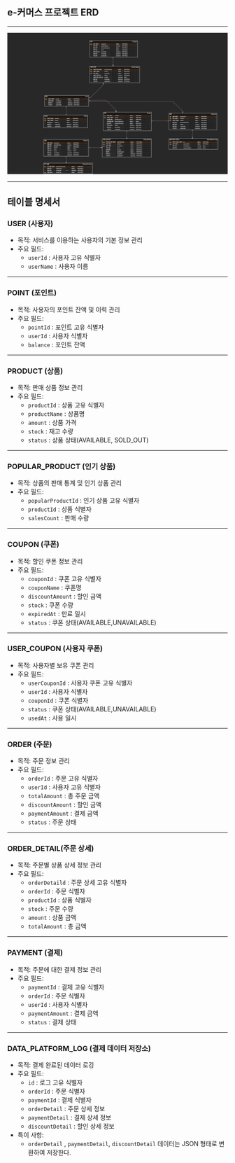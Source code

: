 ## e-커머스 프로젝트 ERD

---
![ERD](./images/hh_erd.png)

---

## 테이블 명세서 
### USER (사용자)
- 목적: 서비스를 이용하는 사용자의 기본 정보 관리
- 주요 필드:
  - `userId` : 사용자 고유 식별자
  - `userName` : 사용자 이름

---
### POINT (포인트)
- 목적: 사용자의 포인트 잔액 및 이력 관리
- 주요 필드:
  - `pointId` : 포인트 고유 식별자
  - `userId` : 사용자 식별자
  - `balance` : 포인트 잔액

---
### PRODUCT (상품)
- 목적: 판매 상품 정보 관리
- 주요 필드: 
  - `productId` : 상품 고유 식별자
  - `productName` : 상품명
  - `amount` : 상품 가격
  - `stock` : 재고 수량
  - `status` : 상품 상태(AVAILABLE, SOLD_OUT)

---

### POPULAR_PRODUCT (인기 상품)
- 목적: 상품의 판매 통계 및 인기 상품 관리
- 주요 필드:
  - `popularProductId` : 인기 상품 고유 식별자
  - `productId` : 상품 식별자
  - `salesCount` : 판매 수량
  
---

### COUPON (쿠폰)
- 목적: 할인 쿠폰 정보 관리
- 주요 필드: 
  - `couponId` : 쿠폰 고유 식별자
  - `couponName` : 쿠폰명
  - `discountAmount` : 할인 금액
  - `stock` : 쿠폰 수량
  - `expiredAt` : 만료 일시
  - `status` : 쿠폰 상태(AVAILABLE,UNAVAILABLE)

---

### USER_COUPON (사용자 쿠폰)
- 목적: 사용자별 보유 쿠폰 관리
- 주요 필드:
  - `userCouponId` : 사용자 쿠폰 고유 식별자
  - `userId` : 사용자 식별자
  - `couponId` : 쿠폰 식별자
  - `status` : 쿠폰 상태(AVAILABLE,UNAVAILABLE)
  - `usedAt` : 사용 일시

---

### ORDER (주문)
- 목적: 주문 정보 관리
- 주요 필드:
  - `orderId` : 주문 고유 식별자
  - `userId` : 사용자 고유 식별자
  - `totalAmount` : 총 주문 금액
  - `discountAmount` : 할인 금액
  - `paymentAmount` : 결제 금액
  - `status` : 주문 상태

---

### ORDER_DETAIL(주문 상세)
- 목적: 주문별 상품 상세 정보 관리
- 주요 필드:
  - `orderDetaild` : 주문 상세 고유 식별자
  - `orderId` : 주문 식별자
  - `productId` : 상품 식별자
  - `stock` : 주문 수량
  - `amount` : 상품 금액
  - `totalAmount` : 총 금액

---

### PAYMENT (결제)
- 목적: 주문에 대한 결제 정보 관리
- 주요 필드:
  - `paymentId` : 결제 고유 식별자
  - `orderId` : 주문 식별자
  - `userId` : 사용자 식별자
  - `paymentAmount` : 결제 금액
  - `status` : 결제 상태

---

### DATA_PLATFORM_LOG (결제 데이터 저장소)
- 목적: 결제 완료된 데이터 로깅 
- 주요 필드: 
  - `id` : 로그 고유 식별자
  - `orderId` : 주문 식별자
  - `paymentId` : 결제 식별자
  - `orderDetail` : 주문 상세 정보
  - `paymentDetail` : 결제 상세 정보
  - `discountDetail` : 할인 상세 정보
- 특이 사항:
  - `orderDetail` , `paymentDetail`, `discountDetail` 데이터는 JSON 형태로 변환하여 저장한다.